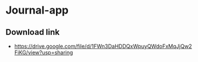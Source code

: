 ﻿# Journal-app
## Download link 
 - https://drive.google.com/file/d/1FWn3DaHDDQxWpuyQWdoFxMqJjQw2FiKG/view?usp=sharing
